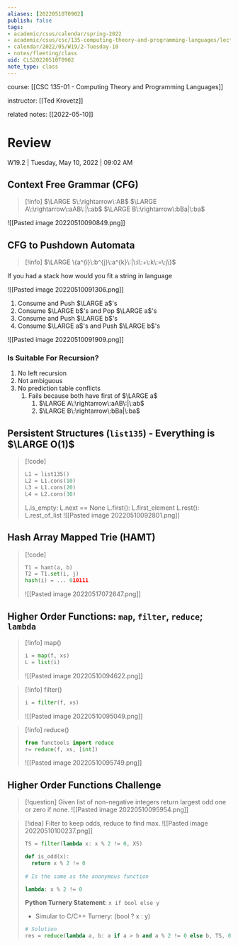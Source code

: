 ```yaml
---
aliases: [20220510T0902]
publish: false
tags:
- academic/csus/calendar/spring-2022
- academic/csus/csc/135-computing-theory-and-programming-languages/lecture-sec-01
- calendar/2022/05/W19/2-Tuesday-10
- notes/fleeting/class
uid: CLS20220510T0902
note_type: class
---
```


course: [[CSC 135-01 - Computing Theory and Programming Languages]]

instructor: [[Ted Krovetz]]

related notes: [[2022-05-10]] 

# Review

W19.2 | Tuesday, May 10, 2022 | 09:02 AM

## Context Free Grammar (CFG)

> [!info]
> $\LARGE S\:\rightarrow\:AB$
> $\LARGE A\:\rightarrow\:aAB\:|\:ab$
> $\LARGE B\:\rightarrow\:bBa|\:ba$

![[Pasted image 20220510090849.png]]

## CFG to Pushdown Automata

> [!info]
> $\LARGE \{a^{i}\:b^{j}\:a^{k}\:|\:i\:+\:k\:=\:j\}$

If you had a stack how would you fit a string in language

![[Pasted image 20220510091306.png]]

1. Consume and Push $\LARGE a$'s
2. Consume $\LARGE b$'s and Pop $\LARGE a$'s
3. Consume and Push $\LARGE b$'s
4. Consume $\LARGE a$'s and Push $\LARGE b$'s

![[Pasted image 20220510091909.png]]

### Is Suitable For Recursion?

1. No left recursion
2. Not ambiguous
3. No prediction table conflicts
	1. Fails because both have first of $\LARGE a$
		1. $\LARGE A\:\rightarrow\:aAB\:|\:ab$ 
		2. $\LARGE B\:\rightarrow\:bBa|\:ba$

## Persistent Structures (`list135`) - Everything is $\LARGE O(1)$

> [!code]
> ```python
> L1 = list135()
> L2 = L1.cons(10)
> L3 = L1.cons(20)
> L4 = L2.cons(30)
> ```
> L.is_empty: L.next == None
> L.first(): L.first_element
> L.rest(): L.rest_of_list
> ![[Pasted image 20220510092801.png]]

## Hash Array Mapped Trie (HAMT)

> [!code]
> ```python
> T1 = hamt(a, b)
> T2 = T1.set(i, j)
> hash(i) = ... 010111
>```
>![[Pasted image 20220517072647.png]]

## Higher Order Functions: `map`, `filter`, `reduce`; `lambda`

> [!info] map()
> ```python
> i = map(f, xs)
> L = list(i)
>```
>![[Pasted image 20220510094622.png]]

> [!info] filter()
> ```python
> i = filter(f, xs)
>```
> ![[Pasted image 20220510095049.png]]

> [!info] reduce()
> ```python
> from functools import reduce
> r= reduce(f, xs, [int])
>```
> ![[Pasted image 20220510095749.png]]

## Higher Order Functions Challenge

> [!question]
> Given list of non-negative integers
> 	return largest odd one or zero if none.
> ![[Pasted image 20220510095954.png]]

> [!idea]
> Filter to keep odds, reduce to find max.
> ![[Pasted image 20220510100237.png]]
> ```python
> TS = filter(lambda x: x % 2 != 0, XS)
> 
> def is_odd(x):
> 	return x % 2 != 0
> 	
> # Is the same as the anonymous function
> 
> lambda: x % 2 != 0
>```
>**Python Turnery Statement**: `x if bool else y`
> - Simular to C/C++ Turnery: (bool ? x : y)
> ```python
> # Solution
> res = reduce(lambda a, b: a if a > b and a % 2 != 0 else b, TS, 0)`
>```
